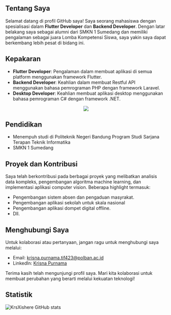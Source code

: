 ## Tentang Saya

Selamat datang di profil GitHub saya! Saya seorang mahasiswa dengan spesialisasi dalam **Flutter Developer** dan **Backend Developer**. Dengan latar belakang saya sebagai alumni dari SMKN 1 Sumedang dan memiliki pengalaman sebagai juara Lomba Kompetensi Siswa, saya yakin saya dapat berkembang lebih pesat di bidang ini.

## Kepakaran

- **Flutter Developer**: Pengalaman dalam membuat aplikasi di semua platform menggunakan framework Flutter.
- **Backend Developer**: Keahlian dalam membuat Restful API menggunakan bahasa pemrograman PHP dengan framework Laravel.
- **Desktop Developer**: Keahlian membuat aplikasi desktop menggunakan bahasa pemrograman C# dengan framework .NET.

<p align="center">
  <a href="https://skillicons.dev">
    <img src="https://skillicons.dev/icons?i=flutter,visualstudio,vscode,nodejs,vite,firebase,laravel,java,dotnet,c,cs,cpp,postman" />
  </a>
</p>

## Pendidikan

- Menempuh studi di Politeknik Negeri Bandung Program Studi Sarjana Terapan Teknik Informatika
- SMKN 1 Sumedang

## Proyek dan Kontribusi

Saya telah berkontribusi pada berbagai proyek yang melibatkan analisis data kompleks, pengembangan algoritma machine learning, dan implementasi aplikasi computer vision. Beberapa highlight termasuk:

- Pengembangan sistem absen dan pengaduan masyrakat.
- Pengembangan aplikasi sekolah untuk skala nasional
- Pengembangan aplikasi dompet digital offline.
- Dll.


## Menghubungi Saya

Untuk kolaborasi atau pertanyaan, jangan ragu untuk menghubungi saya melalui:

- Email: [krisna.purnama.tif423@polban.ac.id](mailto:krisna.purnama.tif423@polban.ac.id)
- LinkedIn: [Krisna Purnama](www.linkedin.com/in/krisna-purnama-b58058294)

Terima kasih telah mengunjungi profil saya. Mari kita kolaborasi untuk membuat perubahan yang berarti melalui kekuatan teknologi!

## Statistik
![KrsXishere GitHub stats](https://github-readme-stats.vercel.app/api?username=KrsXishere&show_icons=true&theme=dracula)
